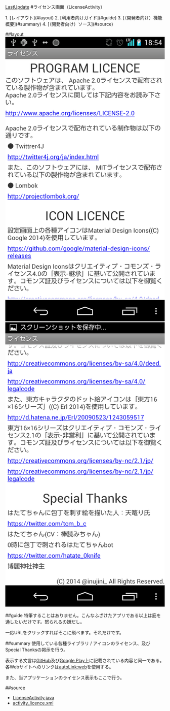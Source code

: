 [LastUpdate](2014/10/30)
#ライセンス画面（LicenseActivity）

<index>
1. [レイアウト](#layout)
2. [利用者向けガイド](#guide)
3. [（開発者向け）機能概要](#summary)
4. [（開発者向け）ソース](#source)
</index>

##layout
[![ss-license-0](./images/ss-license-0.png)](./images/ss-license-0.png)
[![ss-license-1](./images/ss-license-1.png)](./images/ss-license-1.png)

##guide
特筆することはありません。こんなふざけたアプリである以上は筋を通したいだけです。怒られるの嫌だし。

一応URLをクリックすればそこに飛べます。それだけです。

##summary
使用している各種ライブラリ / アイコンのライセンス、及びSpecial Thanksの掲示を行う。

表示する文言は[GitHub](https://github.com/tumbling-dice/Hatate)及び[Google Play](https://play.google.com/store/apps/details?id=inujini_.hatate)上に記載されている内容と同一である。各Webサイトへのリンクは[autoLink:web](http://developer.android.com/reference/android/widget/TextView.html#attr_android:autoLink)を使用する。

また、当アプリケーションのライセンス表示もここで行う。

##source
* [LicenseActivity.java](https://github.com/tumbling-dice/Hatate/blob/master/src/inujini_/hatate/LicenseActivity.java)
* [activity_licence.xml](https://github.com/tumbling-dice/Hatate/blob/master/res/layout/activity_licence.xml)
